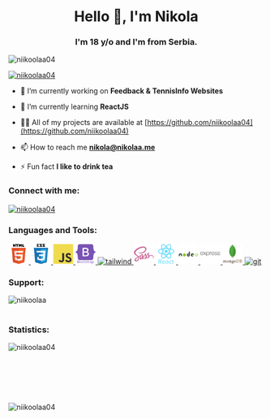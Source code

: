 <h1 align="center">Hello 👋, I'm Nikola</h1>
<h3 align="center">I'm 18 y/o and I'm from Serbia.</h3>

<p align="left"> <img src="https://komarev.com/ghpvc/?username=niikoolaa04&label=Profile%20views&color=0e75b6&style=flat" alt="niikoolaa04" /> </p>

<p align="left"> <a href="https://github.com/ryo-ma/github-profile-trophy"><img src="https://github-profile-trophy.vercel.app/?username=niikoolaa04" alt="niikoolaa04" /></a> </p>

- 🔭 I’m currently working on **Feedback & TennisInfo Websites**

- 🌱 I’m currently learning **ReactJS**

- 👨‍💻 All of my projects are available at [https://github.com/niikoolaa04](https://github.com/niikoolaa04)

- 📫 How to reach me **nikola@nikolaa.me**

- ⚡ Fun fact **I like to drink tea**

<h3 align="left">Connect with me:</h3>
<p align="left">
<a href="https://twitter.com/niikoolaa04" target="blank"><img align="center" src="https://raw.githubusercontent.com/rahuldkjain/github-profile-readme-generator/master/src/images/icons/Social/twitter.svg" alt="niikoolaa04" height="30" width="40" /></a>
</p>

<h3 align="left">Languages and Tools:</h3>
<p align="left"> <a href="https://www.w3.org/html/" target="_blank"> <img src="https://raw.githubusercontent.com/devicons/devicon/master/icons/html5/html5-original-wordmark.svg" alt="html5" width="40" height="40"/> </a> <a href="https://www.w3schools.com/css/" target="_blank"> <img src="https://raw.githubusercontent.com/devicons/devicon/master/icons/css3/css3-original-wordmark.svg" alt="css3" width="40" height="40"/> </a> <a href="https://developer.mozilla.org/en-US/docs/Web/JavaScript" target="_blank"> <img src="https://raw.githubusercontent.com/devicons/devicon/master/icons/javascript/javascript-original.svg" alt="javascript" width="40" height="40"/> </a> <a href="https://getbootstrap.com" target="_blank" rel="noreferrer"> <img src="https://raw.githubusercontent.com/devicons/devicon/master/icons/bootstrap/bootstrap-plain-wordmark.svg" alt="bootstrap" width="40" height="40"/> </a> <a href="https://tailwindcss.com/" target="_blank" rel="noreferrer"> <img src="https://www.vectorlogo.zone/logos/tailwindcss/tailwindcss-icon.svg" alt="tailwind" width="40" height="40"/> </a> <a href="https://sass-lang.com" target="_blank" rel="noreferrer"> <img src="https://raw.githubusercontent.com/devicons/devicon/master/icons/sass/sass-original.svg" alt="sass" width="40" height="40"/> </a> <a href="https://reactjs.org/" target="_blank"> <img src="https://raw.githubusercontent.com/devicons/devicon/master/icons/react/react-original-wordmark.svg" alt="react" width="40" height="40"/> </a> <a href="https://nodejs.org" target="_blank"> <img src="https://raw.githubusercontent.com/devicons/devicon/master/icons/nodejs/nodejs-original-wordmark.svg" alt="nodejs" width="40" height="40"/> </a> <a href="https://expressjs.com" target="_blank" rel="noreferrer"> <img src="https://raw.githubusercontent.com/devicons/devicon/master/icons/express/express-original-wordmark.svg" alt="express" width="40" height="40"/> </a> <a href="https://www.mongodb.com/" target="_blank" rel="noreferrer"> <img src="https://raw.githubusercontent.com/devicons/devicon/master/icons/mongodb/mongodb-original-wordmark.svg" alt="mongodb" width="40" height="40"/> </a> <a href="https://git-scm.com/" target="_blank"> <img src="https://www.vectorlogo.zone/logos/git-scm/git-scm-icon.svg" alt="git" width="40" height="40"/> </a> </p>

<h3 align="left">Support:</h3>
<p><a href="https://www.buymeacoffee.com/niikoolaa"> <img align="left" src="https://cdn.buymeacoffee.com/buttons/v2/default-yellow.png" height="50" width="210" alt="niikoolaa" /></a></p><br>
<br>
<h3 align="left">Statistics:</h3>

<p><img align="left" src="https://github-readme-stats.vercel.app/api/top-langs?username=niikoolaa04&show_icons=true&locale=en&layout=compact" alt="niikoolaa04" /></p>
<br><br><br><br><br><br>
<p><img align="center" src="https://github-readme-stats.vercel.app/api?username=niikoolaa04&show_icons=true&locale=en" alt="niikoolaa04" /></p>
